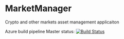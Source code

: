 # MarketManager
Crypto and other markets asset management applicaiton

Azure build pipeline Master status:
[![Build Status](https://dev.azure.com/galovicmarcel/MarketManager/_apis/build/status/MarcelGa.MarketManager?branchName=master)](https://dev.azure.com/galovicmarcel/MarketManager/_build/latest?definitionId=1&branchName=master)
